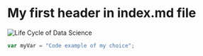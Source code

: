 # My first header in index.md file

![Life Cycle of Data Science](https://media.geeksforgeeks.org/wp-content/uploads/20200805200955/datasc-660x434.png)

``` javascript
var myVar = "Code example of my choice";
```
